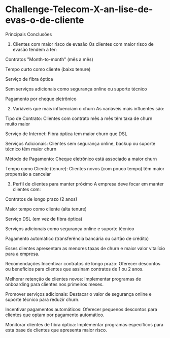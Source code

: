 # Challenge-Telecom-X-an-lise-de-evas-o-de-cliente

Principais Conclusões
1. Clientes com maior risco de evasão
Os clientes com maior risco de evasão tendem a ter:

Contratos "Month-to-month" (mês a mês)

Tempo curto como cliente (baixo tenure)

Serviço de fibra óptica

Sem serviços adicionais como segurança online ou suporte técnico

Pagamento por cheque eletrônico

2. Variáveis que mais influenciam o churn
As variáveis mais influentes são:

Tipo de Contrato: Clientes com contrato mês a mês têm taxa de churn muito maior

Serviço de Internet: Fibra óptica tem maior churn que DSL

Serviços Adicionais: Clientes sem segurança online, backup ou suporte técnico têm maior churn

Método de Pagamento: Cheque eletrônico está associado a maior churn

Tempo como Cliente (tenure): Clientes novos (com pouco tempo) têm maior propensão a cancelar

3. Perfil de clientes para manter próximo
A empresa deve focar em manter clientes com:

Contratos de longo prazo (2 anos)

Maior tempo como cliente (alta tenure)

Serviço DSL (em vez de fibra óptica)

Serviços adicionais como segurança online e suporte técnico

Pagamento automático (transferência bancária ou cartão de crédito)

Esses clientes apresentam as menores taxas de churn e maior valor vitalício para a empresa.

Recomendações
Incentivar contratos de longo prazo: Oferecer descontos ou benefícios para clientes que assinam contratos de 1 ou 2 anos.

Melhorar retenção de clientes novos: Implementar programas de onboarding para clientes nos primeiros meses.

Promover serviços adicionais: Destacar o valor de segurança online e suporte técnico para reduzir churn.

Incentivar pagamentos automáticos: Oferecer pequenos descontos para clientes que optam por pagamento automático.

Monitorar clientes de fibra óptica: Implementar programas específicos para esta base de clientes que apresenta maior risco.
